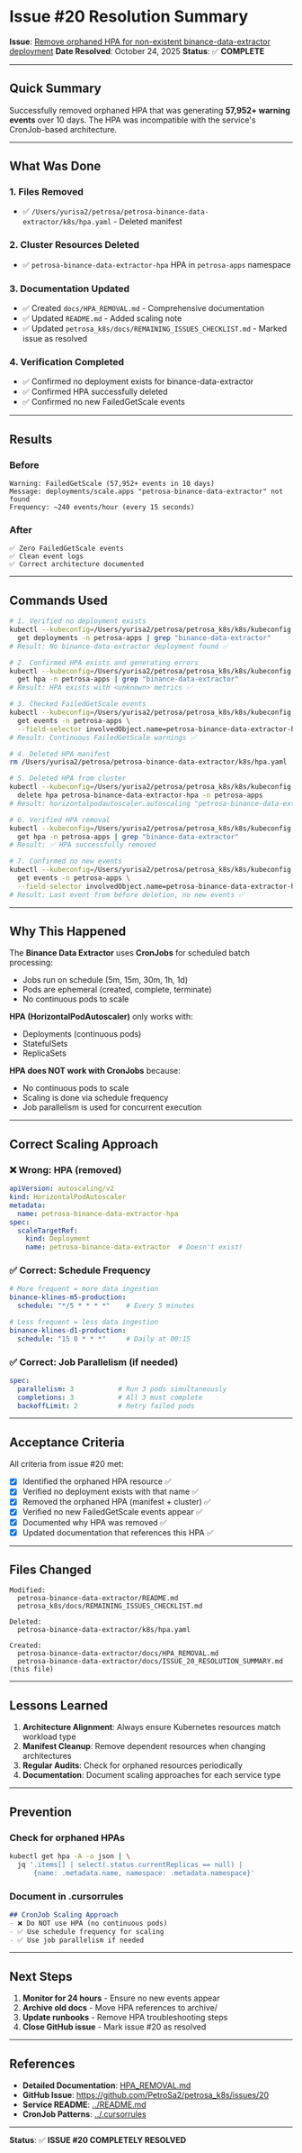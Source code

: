 # Issue #20 Resolution Summary

**Issue**: [Remove orphaned HPA for non-existent binance-data-extractor deployment](https://github.com/PetroSa2/petrosa_k8s/issues/20)
**Date Resolved**: October 24, 2025
**Status**: ✅ **COMPLETE**

---

## Quick Summary

Successfully removed orphaned HPA that was generating **57,952+ warning events** over 10 days. The HPA was incompatible with the service's CronJob-based architecture.

---

## What Was Done

### 1. Files Removed
- ✅ `/Users/yurisa2/petrosa/petrosa-binance-data-extractor/k8s/hpa.yaml` - Deleted manifest

### 2. Cluster Resources Deleted
- ✅ `petrosa-binance-data-extractor-hpa` HPA in `petrosa-apps` namespace

### 3. Documentation Updated
- ✅ Created `docs/HPA_REMOVAL.md` - Comprehensive documentation
- ✅ Updated `README.md` - Added scaling note
- ✅ Updated `petrosa_k8s/docs/REMAINING_ISSUES_CHECKLIST.md` - Marked issue as resolved

### 4. Verification Completed
- ✅ Confirmed no deployment exists for binance-data-extractor
- ✅ Confirmed HPA successfully deleted
- ✅ Confirmed no new FailedGetScale events

---

## Results

### Before
```
Warning: FailedGetScale (57,952+ events in 10 days)
Message: deployments/scale.apps "petrosa-binance-data-extractor" not found
Frequency: ~240 events/hour (every 15 seconds)
```

### After
```
✅ Zero FailedGetScale events
✅ Clean event logs
✅ Correct architecture documented
```

---

## Commands Used

```bash
# 1. Verified no deployment exists
kubectl --kubeconfig=/Users/yurisa2/petrosa/petrosa_k8s/k8s/kubeconfig.yaml \
  get deployments -n petrosa-apps | grep "binance-data-extractor"
# Result: No binance-data-extractor deployment found ✅

# 2. Confirmed HPA exists and generating errors
kubectl --kubeconfig=/Users/yurisa2/petrosa/petrosa_k8s/k8s/kubeconfig.yaml \
  get hpa -n petrosa-apps | grep "binance-data-extractor"
# Result: HPA exists with <unknown> metrics ✅

# 3. Checked FailedGetScale events
kubectl --kubeconfig=/Users/yurisa2/petrosa/petrosa_k8s/k8s/kubeconfig.yaml \
  get events -n petrosa-apps \
  --field-selector involvedObject.name=petrosa-binance-data-extractor-hpa
# Result: Continuous FailedGetScale warnings ✅

# 4. Deleted HPA manifest
rm /Users/yurisa2/petrosa/petrosa-binance-data-extractor/k8s/hpa.yaml

# 5. Deleted HPA from cluster
kubectl --kubeconfig=/Users/yurisa2/petrosa/petrosa_k8s/k8s/kubeconfig.yaml \
  delete hpa petrosa-binance-data-extractor-hpa -n petrosa-apps
# Result: horizontalpodautoscaler.autoscaling "petrosa-binance-data-extractor-hpa" deleted ✅

# 6. Verified HPA removal
kubectl --kubeconfig=/Users/yurisa2/petrosa/petrosa_k8s/k8s/kubeconfig.yaml \
  get hpa -n petrosa-apps | grep "binance-data-extractor"
# Result: ✅ HPA successfully removed

# 7. Confirmed no new events
kubectl --kubeconfig=/Users/yurisa2/petrosa/petrosa_k8s/k8s/kubeconfig.yaml \
  get events -n petrosa-apps \
  --field-selector involvedObject.name=petrosa-binance-data-extractor-hpa
# Result: Last event from before deletion, no new events ✅
```

---

## Why This Happened

The **Binance Data Extractor** uses **CronJobs** for scheduled batch processing:
- Jobs run on schedule (5m, 15m, 30m, 1h, 1d)
- Pods are ephemeral (created, complete, terminate)
- No continuous pods to scale

**HPA (HorizontalPodAutoscaler)** only works with:
- Deployments (continuous pods)
- StatefulSets
- ReplicaSets

**HPA does NOT work with CronJobs** because:
- No continuous pods to scale
- Scaling is done via schedule frequency
- Job parallelism is used for concurrent execution

---

## Correct Scaling Approach

### ❌ Wrong: HPA (removed)
```yaml
apiVersion: autoscaling/v2
kind: HorizontalPodAutoscaler
metadata:
  name: petrosa-binance-data-extractor-hpa
spec:
  scaleTargetRef:
    kind: Deployment
    name: petrosa-binance-data-extractor  # Doesn't exist!
```

### ✅ Correct: Schedule Frequency
```yaml
# More frequent = more data ingestion
binance-klines-m5-production:
  schedule: "*/5 * * * *"    # Every 5 minutes

# Less frequent = less data ingestion
binance-klines-d1-production:
  schedule: "15 0 * * *"     # Daily at 00:15
```

### ✅ Correct: Job Parallelism (if needed)
```yaml
spec:
  parallelism: 3           # Run 3 pods simultaneously
  completions: 3           # All 3 must complete
  backoffLimit: 2          # Retry failed pods
```

---

## Acceptance Criteria

All criteria from issue #20 met:

- [x] Identified the orphaned HPA resource ✅
- [x] Verified no deployment exists with that name ✅
- [x] Removed the orphaned HPA (manifest + cluster) ✅
- [x] Verified no new FailedGetScale events appear ✅
- [x] Documented why HPA was removed ✅
- [x] Updated documentation that references this HPA ✅

---

## Files Changed

```
Modified:
  petrosa-binance-data-extractor/README.md
  petrosa_k8s/docs/REMAINING_ISSUES_CHECKLIST.md

Deleted:
  petrosa-binance-data-extractor/k8s/hpa.yaml

Created:
  petrosa-binance-data-extractor/docs/HPA_REMOVAL.md
  petrosa-binance-data-extractor/docs/ISSUE_20_RESOLUTION_SUMMARY.md (this file)
```

---

## Lessons Learned

1. **Architecture Alignment**: Always ensure Kubernetes resources match workload type
2. **Manifest Cleanup**: Remove dependent resources when changing architectures
3. **Regular Audits**: Check for orphaned resources periodically
4. **Documentation**: Document scaling approaches for each service type

---

## Prevention

### Check for orphaned HPAs
```bash
kubectl get hpa -A -o json | \
  jq '.items[] | select(.status.currentReplicas == null) |
      {name: .metadata.name, namespace: .metadata.namespace}'
```

### Document in .cursorrules
```markdown
## CronJob Scaling Approach
- ❌ Do NOT use HPA (no continuous pods)
- ✅ Use schedule frequency for scaling
- ✅ Use job parallelism if needed
```

---

## Next Steps

1. **Monitor for 24 hours** - Ensure no new events appear
2. **Archive old docs** - Move HPA references to archive/
3. **Update runbooks** - Remove HPA troubleshooting steps
4. **Close GitHub issue** - Mark issue #20 as resolved

---

## References

- **Detailed Documentation**: [HPA_REMOVAL.md](HPA_REMOVAL.md)
- **GitHub Issue**: https://github.com/PetroSa2/petrosa_k8s/issues/20
- **Service README**: [../README.md](../README.md)
- **CronJob Patterns**: [../.cursorrules](../.cursorrules)

---

**Status**: ✅ **ISSUE #20 COMPLETELY RESOLVED**
